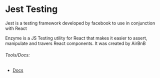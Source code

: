 # Jest Testing

Jest is a testing framework developed by facebook to use in conjunction with React

Enzyme is a JS Testing utility for React that makes it easier to assert, manipulate and travers React components. It was created by AirBnB

###### Tools/Docs:

* [Docs](https://facebook.github.io/jest/docs/) 




